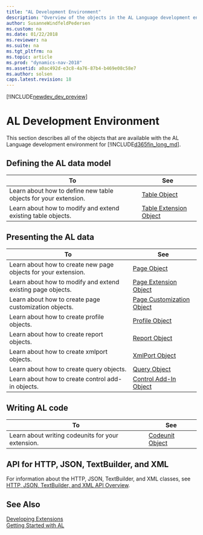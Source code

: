 ```yaml
---
title: "AL Development Environment"
description: "Overview of the objects in the AL Language development environment."
author: SusanneWindfeldPedersen
ms.custom: na
ms.date: 01/22/2018
ms.reviewer: na
ms.suite: na
ms.tgt_pltfrm: na
ms.topic: article
ms.prod: "dynamics-nav-2018"
ms.assetid: a0ac492d-e3c8-4a76-87b4-b469e08c58e7
ms.author: solsen
caps.latest.revision: 18
---
```


[!INCLUDE[newdev_dev_preview](includes/newdev_dev_preview.md)]

# AL Development Environment
This section describes all of the objects that are available with the AL Language development environment for [!INCLUDE[d365fin_long_md](includes/d365fin_long_md.md)].

## Defining the AL data model
|To | See |
|---|-----|
|Learn about how to define new table objects for your extension.|[Table Object](devenv-table-object.md)|
|Learn about how to modify and extend existing table objects. |[Table Extension Object](devenv-table-ext-object.md)|

## Presenting the AL data
|To |See |
|---|----|
|Learn about how to create new page objects for your extension.|[Page Object](devenv-page-object.md)|
|Learn about how to modify and extend existing page objects.|[Page Extension Object](devenv-page-ext-object.md)|
|Learn about how to create page customization objects.|[Page Customization Object](devenv-page-customization-object.md)|
|Learn about how to create profile objects.|[Profile Object](devenv-profile-object.md)|
|Learn about how to create report objects.|[Report Object](devenv-report-object.md)|
|Learn about how to create xmlport objects.|[XmlPort Object](devenv-xmlport-object.md)|
|Learn about how to create query objects.|[Query Object](devenv-query-object.md)|
|Learn about how to create control add-in objects.|[Control Add-In Object](devenv-control-addin-object.md)|

## Writing AL code
|To |See |
|---|----|
|Learn about writing codeunits for your extension.|[Codeunit Object](devenv-codeunit-object.md)|

## API for HTTP, JSON, TextBuilder, and XML
For information about the HTTP, JSON, TextBuilder, and XML classes, see [HTTP, JSON, TextBuilder, and XML API Overview](devenv-restapi-overview.md).

## See Also
[Developing Extensions](devenv-dev-overview.md)  
[Getting Started with AL](devenv-get-started.md)   